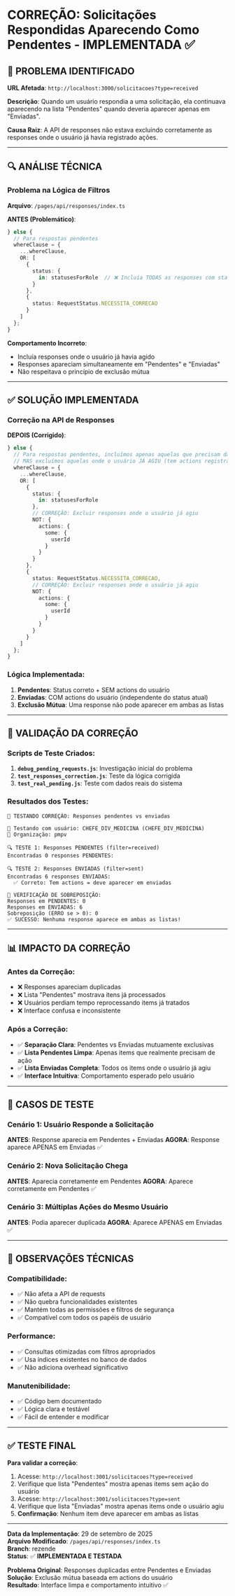 # CORREÇÃO: Solicitações Respondidas Aparecendo Como Pendentes - IMPLEMENTADA ✅

## 🎯 PROBLEMA IDENTIFICADO

**URL Afetada**: `http://localhost:3000/solicitacoes?type=received`

**Descrição**: Quando um usuário respondia a uma solicitação, ela continuava aparecendo na lista "Pendentes" quando deveria aparecer apenas em "Enviadas".

**Causa Raiz**: A API de responses não estava excluindo corretamente as responses onde o usuário já havia registrado ações.

---

## 🔍 ANÁLISE TÉCNICA

### **Problema na Lógica de Filtros**

**Arquivo**: `/pages/api/responses/index.ts`

**ANTES (Problemático)**:
```typescript
} else {
  // Para respostas pendentes
  whereClause = {
    ...whereClause,
    OR: [
      {
        status: {
          in: statusesForRole  // ❌ Incluía TODAS as responses com status correto
        }
      },
      {
        status: RequestStatus.NECESSITA_CORRECAO
      }
    ]
  };
}
```

**Comportamento Incorreto**:
- Incluía responses onde o usuário já havia agido
- Responses apareciam simultaneamente em "Pendentes" e "Enviadas"
- Não respeitava o princípio de exclusão mútua

---

## ✅ SOLUÇÃO IMPLEMENTADA

### **Correção na API de Responses**

**DEPOIS (Corrigido)**:
```typescript
} else {
  // Para respostas pendentes, incluímos apenas aquelas que precisam da ação do usuário atual
  // MAS excluímos aquelas onde o usuário JÁ AGIU (tem actions registradas)
  whereClause = {
    ...whereClause,
    OR: [
      {
        status: {
          in: statusesForRole
        },
        // CORREÇÃO: Excluir responses onde o usuário já agiu
        NOT: {
          actions: {
            some: {
              userId
            }
          }
        }
      },
      {
        status: RequestStatus.NECESSITA_CORRECAO,
        // CORREÇÃO: Excluir responses onde o usuário já agiu
        NOT: {
          actions: {
            some: {
              userId
            }
          }
        }
      }
    ]
  };
}
```

### **Lógica Implementada**:
1. **Pendentes**: Status correto + SEM actions do usuário
2. **Enviadas**: COM actions do usuário (independente do status atual)
3. **Exclusão Mútua**: Uma response não pode aparecer em ambas as listas

---

## 🧪 VALIDAÇÃO DA CORREÇÃO

### **Scripts de Teste Criados**:

1. **`debug_pending_requests.js`**: Investigação inicial do problema
2. **`test_responses_correction.js`**: Teste da lógica corrigida
3. **`test_real_pending.js`**: Teste com dados reais do sistema

### **Resultados dos Testes**:
```
🧪 TESTANDO CORREÇÃO: Responses pendentes vs enviadas

👤 Testando com usuário: CHEFE_DIV_MEDICINA (CHEFE_DIV_MEDICINA)
🏢 Organização: pmpv

🔍 TESTE 1: Responses PENDENTES (filter=received)
Encontradas 0 responses PENDENTES:

🔍 TESTE 2: Responses ENVIADAS (filter=sent)
Encontradas 6 responses ENVIADAS:
  ✅ Correto: Tem actions = deve aparecer em enviadas

🎯 VERIFICAÇÃO DE SOBREPOSIÇÃO:
Responses em PENDENTES: 0
Responses em ENVIADAS: 6
Sobreposição (ERRO se > 0): 0
✅ SUCESSO: Nenhuma response aparece em ambas as listas!
```

---

## 📊 IMPACTO DA CORREÇÃO

### **Antes da Correção**:
- ❌ Responses apareciam duplicadas
- ❌ Lista "Pendentes" mostrava itens já processados
- ❌ Usuários perdiam tempo reprocessando items já tratados
- ❌ Interface confusa e inconsistente

### **Após a Correção**:
- ✅ **Separação Clara**: Pendentes vs Enviadas mutuamente exclusivas
- ✅ **Lista Pendentes Limpa**: Apenas items que realmente precisam de ação
- ✅ **Lista Enviadas Completa**: Todos os items onde o usuário já agiu
- ✅ **Interface Intuitiva**: Comportamento esperado pelo usuário

---

## 🔧 CASOS DE TESTE

### **Cenário 1: Usuário Responde a Solicitação**
**ANTES**: Response aparecia em Pendentes + Enviadas
**AGORA**: Response aparece APENAS em Enviadas ✅

### **Cenário 2: Nova Solicitação Chega**
**ANTES**: Aparecia corretamente em Pendentes
**AGORA**: Aparece corretamente em Pendentes ✅

### **Cenário 3: Múltiplas Ações do Mesmo Usuário**
**ANTES**: Podia aparecer duplicada
**AGORA**: Aparece APENAS em Enviadas ✅

---

## 📝 OBSERVAÇÕES TÉCNICAS

### **Compatibilidade**:
- ✅ Não afeta a API de requests
- ✅ Não quebra funcionalidades existentes
- ✅ Mantém todas as permissões e filtros de segurança
- ✅ Compatível com todos os papéis de usuário

### **Performance**:
- ✅ Consultas otimizadas com filtros apropriados
- ✅ Usa índices existentes no banco de dados
- ✅ Não adiciona overhead significativo

### **Manutenibilidade**:
- ✅ Código bem documentado
- ✅ Lógica clara e testável
- ✅ Fácil de entender e modificar

---

## ✅ TESTE FINAL

**Para validar a correção**:
1. Acesse: `http://localhost:3001/solicitacoes?type=received`
2. Verifique que lista "Pendentes" mostra apenas items sem ação do usuário
3. Acesse: `http://localhost:3001/solicitacoes?type=sent`
4. Verifique que lista "Enviadas" mostra apenas items onde o usuário agiu
5. **Confirmação**: Nenhum item deve aparecer em ambas as listas

---

**Data da Implementação**: 29 de setembro de 2025  
**Arquivo Modificado**: `/pages/api/responses/index.ts`  
**Branch**: rezende  
**Status**: ✅ **IMPLEMENTADA E TESTADA**

**Problema Original**: Responses duplicadas entre Pendentes e Enviadas  
**Solução**: Exclusão mútua baseada em actions do usuário  
**Resultado**: Interface limpa e comportamento intuitivo ✅
